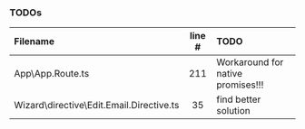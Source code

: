 ### TODOs
| Filename | line # | TODO
|:------|:------:|:------
| App\App.Route.ts | 211 | Workaround for native promises!!!
| Wizard\directive\Edit.Email.Directive.ts | 35 | find better solution